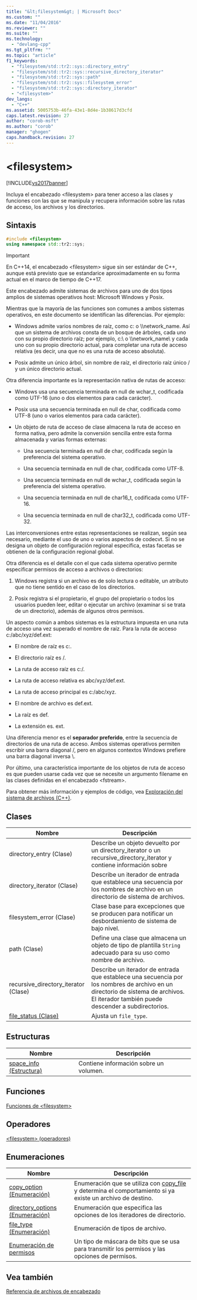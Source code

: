 ```yaml
---
title: "&lt;filesystem&gt; | Microsoft Docs"
ms.custom: ""
ms.date: "11/04/2016"
ms.reviewer: ""
ms.suite: ""
ms.technology: 
  - "devlang-cpp"
ms.tgt_pltfrm: ""
ms.topic: "article"
f1_keywords: 
  - "filesystem/std::tr2::sys::directory_entry"
  - "filesystem/std::tr2::sys::recursive_directory_iterator"
  - "filesystem/std::tr2::sys::path"
  - "filesystem/std::tr2::sys::filesystem_error"
  - "filesystem/std::tr2::sys::directory_iterator"
  - "<filesystem>"
dev_langs: 
  - "C++"
ms.assetid: 5005753b-46fa-43e1-8d4e-1b38617d3cfd
caps.latest.revision: 27
author: "corob-msft"
ms.author: "corob"
manager: "ghogen"
caps.handback.revision: 27
---
```

# &lt;filesystem&gt;
[!INCLUDE[vs2017banner](../assembler/inline/includes/vs2017banner.md)]

Incluya el encabezado \<filesystem\> para tener acceso a las clases y funciones con las que se manipula y recupera información sobre las rutas de acceso, los archivos y los directorios.  
  
## Sintaxis  
  
```cpp  
#include <filesystem>  
using namespace std::tr2::sys;  
```  
  
> [!IMPORTANT]
>  En C\+\+14, el encabezado \<filesystem\> sigue sin ser estándar de C\+\+, aunque está previsto que se estandarice aproximadamente en su forma actual en el marco de tiempo de C\+\+17.  
  
 Este encabezado admite sistemas de archivos para uno de dos tipos amplios de sistemas operativos host: Microsoft Windows y Posix.  
  
 Mientras que la mayoría de las funciones son comunes a ambos sistemas operativos, en este documento se identifican las diferencias. Por ejemplo:  
  
-   Windows admite varios nombres de raíz, como c: o \\\\network\_name. Así que un sistema de archivos consta de un bosque de árboles, cada uno con su propio directorio raíz; por ejemplo, c:\\ o \\\\network\_name\\ y cada uno con su propio directorio actual, para completar una ruta de acceso relativa \(es decir, una que no es una ruta de acceso absoluta\).  
  
-   Posix admite un único árbol, sin nombre de raíz, el directorio raíz único \/ y un único directorio actual.  
  
 Otra diferencia importante es la representación nativa de rutas de acceso:  
  
-   Windows usa una secuencia terminada en null de wchar\_t, codificada como UTF\-16 \(uno o dos elementos para cada carácter\).  
  
-   Posix usa una secuencia terminada en null de char, codificada como UTF\-8 \(uno o varios elementos para cada carácter\).  
  
-   Un objeto de ruta de acceso de clase almacena la ruta de acceso en forma nativa, pero admite la conversión sencilla entre esta forma almacenada y varias formas externas:  
  
    -   Una secuencia terminada en null de char, codificada según la preferencia del sistema operativo.  
  
    -   Una secuencia terminada en null de char, codificada como UTF\-8.  
  
    -   Una secuencia terminada en null de wchar\_t, codificada según la preferencia del sistema operativo.  
  
    -   Una secuencia terminada en null de char16\_t, codificada como UTF\-16.  
  
    -   Una secuencia terminada en null de char32\_t, codificada como UTF\-32.  
  
 Las interconversiones entre estas representaciones se realizan, según sea necesario, mediante el uso de uno o varios aspectos de codecvt. Si no se designa un objeto de configuración regional específica, estas facetas se obtienen de la configuración regional global.  
  
 Otra diferencia es el detalle con el que cada sistema operativo permite especificar permisos de acceso a archivos o directorios:  
  
1.  Windows registra si un archivo es de solo lectura o editable, un atributo que no tiene sentido en el caso de los directorios.  
  
2.  Posix registra si el propietario, el grupo del propietario o todos los usuarios pueden leer, editar o ejecutar un archivo \(examinar si se trata de un directorio\), además de algunos otros permisos.  
  
 Un aspecto común a ambos sistemas es la estructura impuesta en una ruta de acceso una vez superado el nombre de raíz. Para la ruta de acceso c:\/abc\/xyz\/def.ext:  
  
-   El nombre de raíz es c:.  
  
-   El directorio raíz es \/.  
  
-   La ruta de acceso raíz es c:\/.  
  
-   La ruta de acceso relativa es abc\/xyz\/def.ext.  
  
-   La ruta de acceso principal es c:\/abc\/xyz.  
  
-   El nombre de archivo es def.ext.  
  
-   La raíz es def.  
  
-   La extensión es. ext.  
  
 Una diferencia menor es el **separador preferido**, entre la secuencia de directorios de una ruta de acceso. Ambos sistemas operativos permiten escribir una barra diagonal \/, pero en algunos contextos Windows prefiere una barra diagonal inversa \\.  
  
 Por último, una característica importante de los objetos de ruta de acceso es que pueden usarse cada vez que se necesite un argumento filename en las clases definidas en el encabezado \<fstream\>.  
  
 Para obtener más información y ejemplos de código, vea [Exploración del sistema de archivos \(C\+\+\)](../standard-library/file-system-navigation.md).  
  
## Clases  
  
|Nombre|Descripción|  
|------------|-----------------|  
|directory\_entry \(Clase\)|Describe un objeto devuelto por un directory\_iterator o un recursive\_directory\_iterator y contiene información sobre|  
|directory\_iterator \(Clase\)|Describe un iterador de entrada que establece una secuencia por los nombres de archivo en un directorio de sistema de archivos.|  
|filesystem\_error \(Clase\)|Clase base para excepciones que se producen para notificar un desbordamiento de sistema de bajo nivel.|  
|path \(Clase\)|Define una clase que almacena un objeto de tipo de plantilla `String` adecuado para su uso como nombre de archivo.|  
|recursive\_directory\_iterator \(Clase\)|Describe un iterador de entrada que establece una secuencia por los nombres de archivo en un directorio de sistema de archivos. El iterador también puede descender a subdirectorios.|  
|[file\_status \(Clase\)](../standard-library/file-status-class.md)|Ajusta un `file_type`.|  
  
## Estructuras  
  
|Nombre|Descripción|  
|------------|-----------------|  
|[space\_info \(Estructura\)](../standard-library/space-info-structure.md)|Contiene información sobre un volumen.|  
  
## Funciones  
 [Funciones de \<filesystem\>](../standard-library/filesystem-functions.md)  
  
## Operadores  
 [\<filesystem\> \(operadores\)](../standard-library/filesystem-operators.md)  
  
## Enumeraciones  
  
|Nombre|Descripción|  
|------------|-----------------|  
|[copy\_option \(Enumeración\)](../Topic/copy_option%20Enumeration%20%3Cfilesystem%3E.md)|Enumeración que se utiliza con [copy\_file](http://msdn.microsoft.com/es-es/4af7a9b0-8861-45ed-b84e-0307f0669d60) y determina el comportamiento si ya existe un archivo de destino.|  
|[directory\_options \(Enumeración\)](../Topic/directory_options%20Enumeration.md)|Enumeración que especifica las opciones de los iteradores de directorio.|  
|[file\_type \(Enumeración\)](../Topic/file_type%20Enumeration.md)|Enumeración de tipos de archivo.|  
|[Enumeración de permisos](../Topic/perms%20Enumeration.md)|Un tipo de máscara de bits que se usa para transmitir los permisos y las opciones de permisos.|  
  
## Vea también  
 [Referencia de archivos de encabezado](../standard-library/cpp-standard-library-header-files.md)